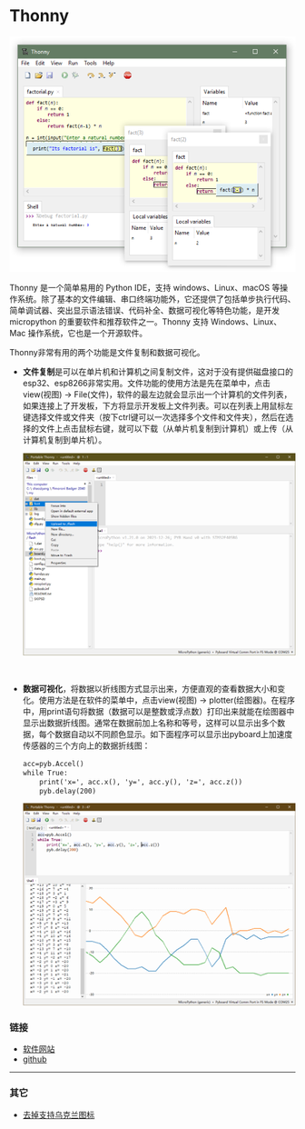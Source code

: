 # Thonny

![](thonny.png)

Thonny 是一个简单易用的 Python IDE，支持 windows、Linux、macOS 等操作系统。除了基本的文件编辑、串口终端功能外，它还提供了包括单步执行代码、简单调试器、突出显示语法错误、代码补全、数据可视化等特色功能，是开发 micropython 的重要软件和推荐软件之一。Thonny 支持 Windows、Linux、Mac 操作系统，它也是一个开源软件。

Thonny非常有用的两个功能是文件复制和数据可视化。

* **文件复制**是可以在单片机和计算机之间复制文件，这对于没有提供磁盘接口的esp32、esp8266非常实用。文件功能的使用方法是先在菜单中，点击view(视图) -> File(文件)，软件的最左边就会显示出一个计算机的文件列表，如果连接上了开发板，下方将显示开发板上文件列表。可以在列表上用鼠标左键选择文件或文件夹（按下ctrl键可以一次选择多个文件和文件夹），然后在选择的文件上点击鼠标右键，就可以下载（从单片机复制到计算机）或上传（从计算机复制到单片机）。

  ![](文件管理.png)  
<br>

* **数据可视化**，将数据以折线图方式显示出来，方便直观的查看数据大小和变化。使用方法是在软件的菜单中，点击view(视图) -> plotter(绘图器)。在程序中，用print语句将数据（数据可以是整数或浮点数）打印出来就能在绘图器中显示出数据折线图。通常在数据前加上名称和等号，这样可以显示出多个数据，每个数据自动以不同颜色显示。如下面程序可以显示出pyboard上加速度传感器的三个方向上的数据折线图：  

  ```
  acc=pyb.Accel()
  while True:
      print('x=', acc.x(), 'y=', acc.y(), 'z=', acc.z())
      pyb.delay(200)
  ```

  ![](数据可视化.png)

### 链接
- [软件网站](https://thonny.org/)
- [github](https://github.com/thonny/thonny/)

-----------------------------------------------------------------------

### 其它

- [去掉支持乌克兰图标](去掉支持乌克兰图标/readme.md)
